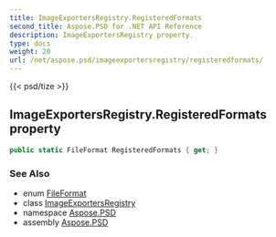 ```yaml
---
title: ImageExportersRegistry.RegisteredFormats
second_title: Aspose.PSD for .NET API Reference
description: ImageExportersRegistry property. 
type: docs
weight: 20
url: /net/aspose.psd/imageexportersregistry/registeredformats/
---
```

{{< psd/tize >}}
## ImageExportersRegistry.RegisteredFormats property

```csharp
public static FileFormat RegisteredFormats { get; }
```

### See Also

* enum [FileFormat](../../fileformat/)
* class [ImageExportersRegistry](../)
* namespace [Aspose.PSD](../../imageexportersregistry/)
* assembly [Aspose.PSD](../../../)


